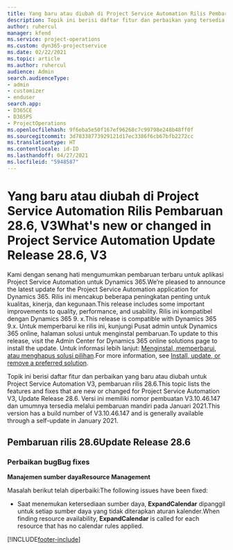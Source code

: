 ```yaml
---
title: Yang baru atau diubah di Project Service Automation Rilis Pembaruan 28.6, Hotfix, V3
description: Topik ini berisi daftar fitur dan perbaikan yang tersedia di Hotfix Project Service Automation V3, pembaruan rilis 28.6, V3.
author: ruhercul
manager: kfend
ms.service: project-operations
ms.custom: dyn365-projectservice
ms.date: 02/22/2021
ms.topic: article
ms.author: ruhercul
audience: Admin
search.audienceType:
- admin
- customizer
- enduser
search.app:
- D365CE
- D365PS
- ProjectOperations
ms.openlocfilehash: 9f6eba5e50f167ef96268c7c99798e248b48ff0f
ms.sourcegitcommit: 3d78338773929121d17ec3386f6cb67bfb2272cc
ms.translationtype: HT
ms.contentlocale: id-ID
ms.lasthandoff: 04/27/2021
ms.locfileid: "5948587"
---
```

# <a name="whats-new-or-changed-in-project-service-automation-update-release-286-v3"></a><span data-ttu-id="cb92f-103">Yang baru atau diubah di Project Service Automation Rilis Pembaruan 28.6, V3</span><span class="sxs-lookup"><span data-stu-id="cb92f-103">What's new or changed in Project Service Automation Update Release 28.6, V3</span></span>

<span data-ttu-id="cb92f-104">Kami dengan senang hati mengumumkan pembaruan terbaru untuk aplikasi Project Service Automation untuk Dynamics 365.</span><span class="sxs-lookup"><span data-stu-id="cb92f-104">We’re pleased to announce the latest update for the Project Service Automation application for Dynamics 365.</span></span> <span data-ttu-id="cb92f-105">Rilis ini mencakup beberapa peningkatan penting untuk kualitas, kinerja, dan kegunaan.</span><span class="sxs-lookup"><span data-stu-id="cb92f-105">This release includes some important improvements to quality, performance, and usability.</span></span> <span data-ttu-id="cb92f-106">Rilis ini kompatibel dengan Dynamics 365 9. x.</span><span class="sxs-lookup"><span data-stu-id="cb92f-106">This release is compatible with Dynamics 365 9.x.</span></span> <span data-ttu-id="cb92f-107">Untuk memperbarui ke rilis ini, kunjungi Pusat admin untuk Dynamics 365 online, halaman solusi untuk menginstal pembaruan.</span><span class="sxs-lookup"><span data-stu-id="cb92f-107">To update to this release, visit the Admin Center for Dynamics 365 online solutions page to install the update.</span></span> <span data-ttu-id="cb92f-108">Untuk informasi lebih lanjut: [Menginstal, memperbarui, atau menghapus solusi pilihan](/power-platform/admin/install-remove-preferred-solution).</span><span class="sxs-lookup"><span data-stu-id="cb92f-108">For more information, see [Install, update, or remove a preferred solution](/power-platform/admin/install-remove-preferred-solution).</span></span>

<span data-ttu-id="cb92f-109">Topik ini berisi daftar fitur dan perbaikan yang baru atau diubah untuk Project Service Automation V3, pembaruan rilis 28.6.</span><span class="sxs-lookup"><span data-stu-id="cb92f-109">This topic lists the features and fixes that are new or changed for Project Service Automation V3, Update Release 28.6.</span></span> <span data-ttu-id="cb92f-110">Versi ini memiliki nomor pembuatan V3.10.46.147 dan umumnya tersedia melalui pembaruan mandiri pada Januari 2021.</span><span class="sxs-lookup"><span data-stu-id="cb92f-110">This version has a build number of V3.10.46.147 and is generally available through a self-update in January 2021.</span></span>

## <a name="update-release-286"></a><span data-ttu-id="cb92f-111">Pembaruan rilis 28.6</span><span class="sxs-lookup"><span data-stu-id="cb92f-111">Update Release 28.6</span></span>

### <a name="bug-fixes"></a><span data-ttu-id="cb92f-112">Perbaikan bug</span><span class="sxs-lookup"><span data-stu-id="cb92f-112">Bug fixes</span></span>


<span data-ttu-id="cb92f-113">**Manajemen sumber daya**</span><span class="sxs-lookup"><span data-stu-id="cb92f-113">**Resource Management**</span></span>

<span data-ttu-id="cb92f-114">Masalah berikut telah diperbaiki:</span><span class="sxs-lookup"><span data-stu-id="cb92f-114">The following issues have been fixed:</span></span>

- <span data-ttu-id="cb92f-115">Saat menemukan ketersediaan sumber daya, **ExpandCalendar** dipanggil untuk setiap sumber daya yang tidak diterapkan aturan kalender.</span><span class="sxs-lookup"><span data-stu-id="cb92f-115">When finding resource availability, **ExpandCalendar** is called for each resource that has no calendar rules applied.</span></span>


[!INCLUDE[footer-include](../includes/footer-banner.md)]